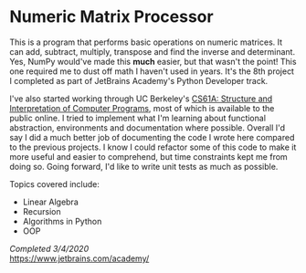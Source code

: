 # Numeric Matrix Processor

This is a program that performs basic operations on numeric matrices. It can add, subtract, multiply, transpose and find the inverse and determinant. Yes, NumPy would've made this **much** easier, but that wasn't the point! This one required me to dust off math I haven't used in years. It's the 8th project I completed as part of JetBrains Academy's Python Developer track.

I've also started working through UC Berkeley's [CS61A: Structure and Interpretation of Computer Programs](https://inst.eecs.berkeley.edu/~cs61a/sp20/), most of which is available to the public online. I tried to implement what I'm learning about functional abstraction, environments and documentation where possible. Overall I'd say I did a much better job of documenting the code I wrote here compared to the previous projects. I know I could refactor some of this code to make it more useful and easier to comprehend, but time constraints kept me from doing so. Going forward, I'd like to write unit tests as much as possible.

Topics covered include:

- Linear Algebra
- Recursion
- Algorithms in Python
- OOP

*Completed 3/4/2020* \
https://www.jetbrains.com/academy/
